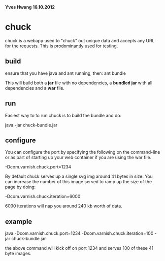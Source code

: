 **Yves Hwang**
**16.10.2012**

chuck
=====

chuck is a webapp used to "chuck" out unique data and accepts any URL for the requests. This is prodominantly used for testing.

build
-----
ensure that you have java and ant running, then:
ant bundle 

This will build both a **jar** file with no dependencies, a **bundled jar** with all dependencies and a **war** file. 

run
---
Easiest way to to run chuck is to build the bundle and do:

java -jar chuck-bundle.jar

configure
---------
You can configure the port by specifying the following on the command-line or as part of starting up your web container if you are using the war file.

-Dcom.varnish.chuck.port=1234

By default chuck serves up a single svg img around 41 bytes in size. You can increase the number of this image served to ramp up the size of the page by doing:

-Dcom.varnish.chuck.iteration=6000

6000 iterations will nap you around 240 kb worth of data.

example
-------
java -Dcom.varnish.chuck.port=1234 -Dcom.varnish.chuck.iteration=100 -jar chuck-bundle.jar 

the above command will kick off on port 1234 and serves 100 of these 41 byte images.



